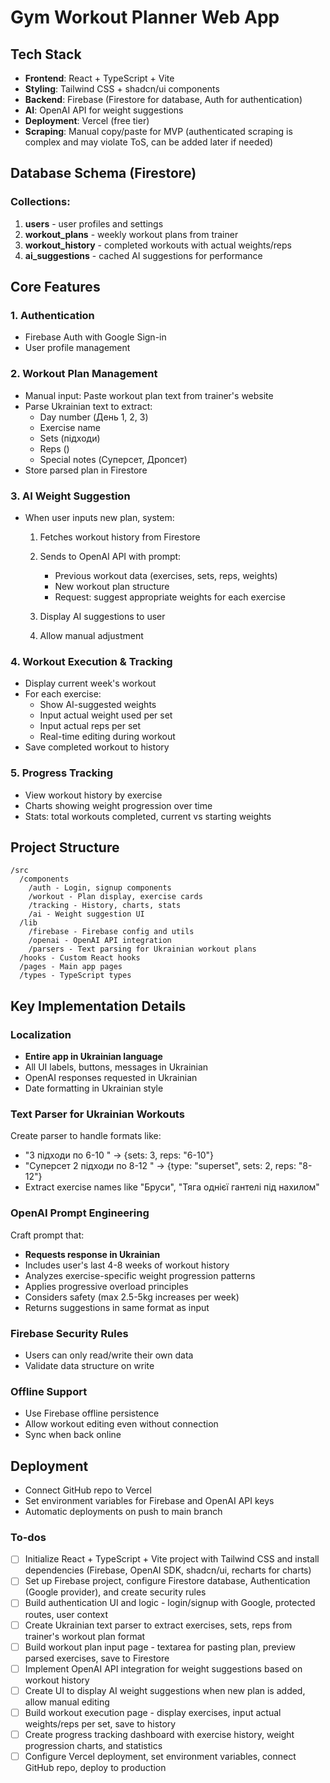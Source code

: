 <!-- 598085d8-26c6-4adc-80fe-37af2b4684f9 9136a50d-1573-4692-9c65-685d7726ca29 -->
# Gym Workout Planner Web App

## Tech Stack

- **Frontend**: React + TypeScript + Vite
- **Styling**: Tailwind CSS + shadcn/ui components
- **Backend**: Firebase (Firestore for database, Auth for authentication)
- **AI**: OpenAI API for weight suggestions
- **Deployment**: Vercel (free tier)
- **Scraping**: Manual copy/paste for MVP (authenticated scraping is complex and may violate ToS, can be added later if needed)

## Database Schema (Firestore)

### Collections:

1. **users** - user profiles and settings
2. **workout_plans** - weekly workout plans from trainer
3. **workout_history** - completed workouts with actual weights/reps
4. **ai_suggestions** - cached AI suggestions for performance

## Core Features

### 1. Authentication

- Firebase Auth with Google Sign-in
- User profile management

### 2. Workout Plan Management

- Manual input: Paste workout plan text from trainer's website
- Parse Ukrainian text to extract:
  - Day number (День 1, 2, 3)
  - Exercise name
  - Sets (підходи)
  - Reps ()
  - Special notes (Суперсет, Дропсет)
- Store parsed plan in Firestore

### 3. AI Weight Suggestion

- When user inputs new plan, system:

  1. Fetches workout history from Firestore
  2. Sends to OpenAI API with prompt:

     - Previous workout data (exercises, sets, reps, weights)
     - New workout plan structure
     - Request: suggest appropriate weights for each exercise

  1. Display AI suggestions to user
  2. Allow manual adjustment

### 4. Workout Execution & Tracking

- Display current week's workout
- For each exercise:
  - Show AI-suggested weights
  - Input actual weight used per set
  - Input actual reps per set
  - Real-time editing during workout
- Save completed workout to history

### 5. Progress Tracking

- View workout history by exercise
- Charts showing weight progression over time
- Stats: total workouts completed, current vs starting weights

## Project Structure

```
/src
  /components
    /auth - Login, signup components
    /workout - Plan display, exercise cards
    /tracking - History, charts, stats
    /ai - Weight suggestion UI
  /lib
    /firebase - Firebase config and utils
    /openai - OpenAI API integration
    /parsers - Text parsing for Ukrainian workout plans
  /hooks - Custom React hooks
  /pages - Main app pages
  /types - TypeScript types
```

## Key Implementation Details

### Localization

- **Entire app in Ukrainian language**
- All UI labels, buttons, messages in Ukrainian
- OpenAI responses requested in Ukrainian
- Date formatting in Ukrainian style

### Text Parser for Ukrainian Workouts

Create parser to handle formats like:

- "3 підходи по 6-10 " → {sets: 3, reps: "6-10"}
- "Суперсет 2 підходи по 8-12 " → {type: "superset", sets: 2, reps: "8-12"}
- Extract exercise names like "Бруси", "Тяга однієї гантелі під нахилом"

### OpenAI Prompt Engineering

Craft prompt that:

- **Requests response in Ukrainian**
- Includes user's last 4-8 weeks of workout history
- Analyzes exercise-specific weight progression patterns
- Applies progressive overload principles
- Considers safety (max 2.5-5kg increases per week)
- Returns suggestions in same format as input

### Firebase Security Rules

- Users can only read/write their own data
- Validate data structure on write

### Offline Support

- Use Firebase offline persistence
- Allow workout editing even without connection
- Sync when back online

## Deployment

- Connect GitHub repo to Vercel
- Set environment variables for Firebase and OpenAI API keys
- Automatic deployments on push to main branch

### To-dos

- [ ] Initialize React + TypeScript + Vite project with Tailwind CSS and install dependencies (Firebase, OpenAI SDK, shadcn/ui, recharts for charts)
- [ ] Set up Firebase project, configure Firestore database, Authentication (Google provider), and create security rules
- [ ] Build authentication UI and logic - login/signup with Google, protected routes, user context
- [ ] Create Ukrainian text parser to extract exercises, sets, reps from trainer's workout plan format
- [ ] Build workout plan input page - textarea for pasting plan, preview parsed exercises, save to Firestore
- [ ] Implement OpenAI API integration for weight suggestions based on workout history
- [ ] Create UI to display AI weight suggestions when new plan is added, allow manual editing
- [ ] Build workout execution page - display exercises, input actual weights/reps per set, save to history
- [ ] Create progress tracking dashboard with exercise history, weight progression charts, and statistics
- [ ] Configure Vercel deployment, set environment variables, connect GitHub repo, deploy to production